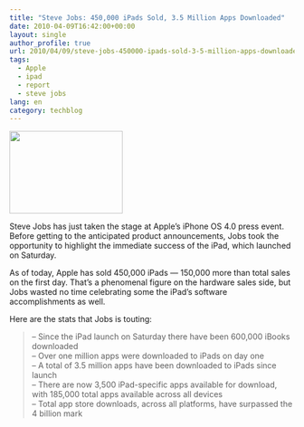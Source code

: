 ```yaml
---
title: "Steve Jobs: 450,000 iPads Sold, 3.5 Million Apps Downloaded"
date: 2010-04-09T16:42:00+00:00
layout: single
author_profile: true
url: 2010/04/09/steve-jobs-450000-ipads-sold-3-5-million-apps-downloaded/
tags:
  - Apple
  - ipad
  - report
  - steve jobs
lang: en
category: techblog
---
```

<div>
  <a href="http://3.bp.blogspot.com/_vaUVXcmC3OI/S79RjTAq9zI/AAAAAAAAB2Y/EX4pBiBod1s/s1600/jobs-iphone-4.jpg" imageanchor="1"><img border="0" height="146" src="http://3.bp.blogspot.com/_vaUVXcmC3OI/S79RjTAq9zI/AAAAAAAAB2Y/EX4pBiBod1s/s200/jobs-iphone-4.jpg" width="200" /></a>
</div>

Steve Jobs has just taken the stage at Apple’s iPhone OS 4.0 press event. Before getting to the anticipated product announcements, Jobs took the opportunity to highlight the immediate success of the iPad, which launched on Saturday.

As of today, Apple has sold 450,000 iPads — 150,000 more than total sales on the first day. That’s a phenomenal figure on the hardware sales side, but Jobs wasted no time celebrating some the iPad’s software accomplishments as well.

Here are the stats that Jobs is touting:

> &#8211; Since the iPad launch on Saturday there have been 600,000 iBooks downloaded  
> &#8211; Over one million apps were downloaded to iPads on day one  
> &#8211; A total of 3.5 million apps have been downloaded to iPads since launch  
> &#8211; There are now 3,500 iPad-specific apps available for download, with 185,000 total apps available across all devices  
> &#8211; Total app store downloads, across all platforms, have surpassed the 4 billion mark